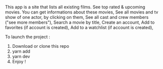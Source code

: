This app is a site that lists all existing films.
See top rated & upcoming movies.
You can get informations about these movies,
See all movies and tv show of one actor, by clicking on them,
See all cast and crew members ("see more members"),
Search a movie by title,
Create an account,
Add to favorites (if account is created),
Add to a watchlist (if account is created),

To launch the project :

1. Download or clone this repo
2. yarn add
3. yarn dev
4. Enjoy !
